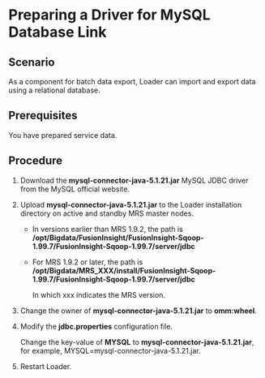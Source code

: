# Preparing a Driver for MySQL Database Link<a name="EN-US_TOPIC_0125375600"></a>

## Scenario<a name="s2a343d01599646768adbb1adeaefacd2"></a>

As a component for batch data export, Loader can import and export data using a relational database.

## Prerequisites<a name="s90c31966ac1c433b9e5efde799224add"></a>

You have prepared service data.

## Procedure<a name="s0df8d60e78e044c798e0e0f54d56a004"></a>

1.  Download the  **mysql-connector-java-5.1.21.jar**  MySQL JDBC driver from the MySQL official website.
2.  Upload  **mysql-connector-java-5.1.21.jar** to the Loader installation directory on active and standby MRS master nodes.
    -   In versions earlier than MRS 1.9.2, the path is  **/opt/Bigdata/FusionInsight/FusionInsight-Sqoop-1.99.7/FusionInsight-Sqoop-1.99.7/server/jdbc**
    -   For MRS 1.9.2 or later, the path is  **/opt/Bigdata/MRS\_XXX/install/FusionInsight-Sqoop-1.99.7/FusionInsight-Sqoop-1.99.7/server/jdbc**

        In which xxx indicates the MRS version.

3.  Change the owner of  **mysql-connector-java-5.1.21.jar** to **omm:wheel**.
4.  Modify the  **jdbc.properties**  configuration file.

    Change the key-value of  **MYSQL** to **mysql-connector-java-5.1.21.jar**, for example, MYSQL=mysql-connector-java-5.1.21.jar.

5.  Restart Loader.

